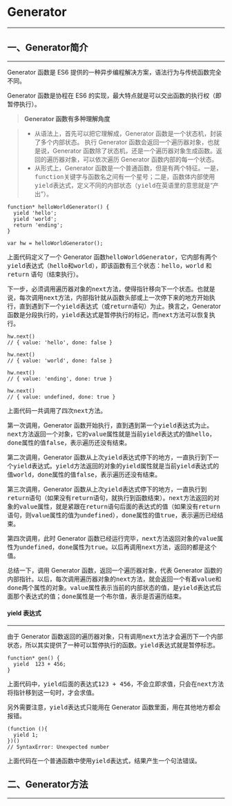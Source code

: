 Generator
===================

----------

一、Generator简介
-------------
----------

Generator 函数是 ES6 提供的一种异步编程解决方案，语法行为与传统函数完全不同。

Generator 函数是协程在 ES6 的实现，最大特点就是可以交出函数的执行权（即暂停执行）。

> **Generator 函数有多种理解角度**

> - 从语法上，首先可以把它理解成，Generator 函数是一个状态机，封装了多个内部状态。
执行 Generator 函数会返回一个遍历器对象，也就是说，Generator 函数除了状态机，还是一个遍历器对象生成函数。返回的遍历器对象，可以依次遍历 Generator 函数内部的每一个状态。
> - 从形式上，Generator 函数是一个普通函数，但是有两个特征。一是，<kbd>function</kbd>关键字与函数名之间有一个星号；二是，函数体内部使用<kbd>yield</kbd>表达式，定义不同的内部状态（<kbd>yield</kbd>在英语里的意思就是“产出”）。

```
function* helloWorldGenerator() {
  yield 'hello';
  yield 'world';
  return 'ending';
}

var hw = helloWorldGenerator();
```


上面代码定义了一个 Generator 函数<kbd>helloWorldGenerator</kbd>，它内部有两个<kbd>yield</kbd>表达式（<kbd>hello</kbd>和<kbd>world</kbd>），即该函数有三个状态：<kbd>hello</kbd>，<kbd>world</kbd> 和 <kbd>return</kbd> 语句（结束执行）。

下一步，必须调用遍历器对象的<kbd>next</kbd>方法，使得指针移向下一个状态。也就是说，每次调用<kbd>next</kbd>方法，内部指针就从函数头部或上一次停下来的地方开始执行，直到遇到下一个<kbd>yield</kbd>表达式（或<kbd>return</kbd>语句）为止。换言之，Generator 函数是分段执行的，<kbd>yield</kbd>表达式是暂停执行的标记，而<kbd>next</kbd>方法可以恢复执行。

```
hw.next()
// { value: 'hello', done: false }

hw.next()
// { value: 'world', done: false }

hw.next()
// { value: 'ending', done: true }

hw.next()
// { value: undefined, done: true }
```
上面代码一共调用了四次<kbd>next</kbd>方法。


第一次调用，Generator 函数开始执行，直到遇到第一个<kbd>yield</kbd>表达式为止。<kbd>next</kbd>方法返回一个对象，它的<kbd>value</kbd>属性就是当前<kbd>yield</kbd>表达式的值<kbd>hello</kbd>，<kbd>done</kbd>属性的值<kbd>false</kbd>，表示遍历还没有结束。

第二次调用，Generator 函数从上次<kbd>yield</kbd>表达式停下的地方，一直执行到下一个<kbd>yield</kbd>表达式。<kbd>yield</kbd>方法返回的对象的<kbd>yield</kbd>属性就是当前<kbd>yield</kbd>表达式的值<kbd>world</kbd>，<kbd>done</kbd>属性的值<kbd>false</kbd>，表示遍历还没有结束。

第三次调用，Generator 函数从上次<kbd>yield</kbd>表达式停下的地方，一直执行到<kbd>return</kbd>语句（如果没有<kbd>return</kbd>语句，就执行到函数结束）。<kbd>next</kbd>方法返回的对象的<kbd>value</kbd>属性，就是紧跟在<kbd>return</kbd>语句后面的表达式的值（如果没有<kbd>return</kbd>语句，则<kbd>value</kbd>属性的值为<kbd>undefined</kbd>），<kbd>done</kbd>属性的值<kbd>true</kbd>，表示遍历已经结束。

第四次调用，此时 Generator 函数已经运行完毕，<kbd>next</kbd>方法返回对象的<kbd>value</kbd>属性为<kbd>undefined</kbd>，<kbd>done</kbd>属性为<kbd>true</kbd>。以后再调用<kbd>next</kbd>方法，返回的都是这个值。

总结一下，调用 Generator 函数，返回一个遍历器对象，代表 Generator 函数的内部指针。以后，每次调用遍历器对象的<kbd>next</kbd>方法，就会返回一个有着<kbd>value</kbd>和<kbd>done</kbd>两个属性的对象。<kbd>value</kbd>属性表示当前的内部状态的值，是<kbd>yield</kbd>表达式后面那个表达式的值；<kbd>done</kbd>属性是一个布尔值，表示是否遍历结束。

<kbd></kbd>
#### yield 表达式
-------
由于 Generator 函数返回的遍历器对象，只有调用<kbd>next</kbd>方法才会遍历下一个内部状态，所以其实提供了一种可以暂停执行的函数。<kbd>yield</kbd>表达式就是暂停标志。
```
function* gen() {
  yield  123 + 456;
}
```
上面代码中，<kbd>yield</kbd>后面的表达式<kbd>123 + 456</kbd>，不会立即求值，只会在<kbd>next</kbd>方法将指针移到这一句时，才会求值。

另外需要注意，<kbd>yield</kbd>表达式只能用在 Generator 函数里面，用在其他地方都会报错。
```
(function (){
  yield 1;
})()
// SyntaxError: Unexpected number
```
上面代码在一个普通函数中使用<kbd>yield</kbd>表达式，结果产生一个句法错误。

二、Generator方法
-------------
----
